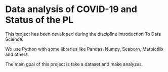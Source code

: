 # Data analysis of COVID-19 and Status of the PL


This project has been developed during the discipline Introduction To Data Science.

We use Python with some libraries like Pandas, Numpy, Seaborn, Matplotlib and others.

The main goal of this project is take a dataset and make analyzes.


